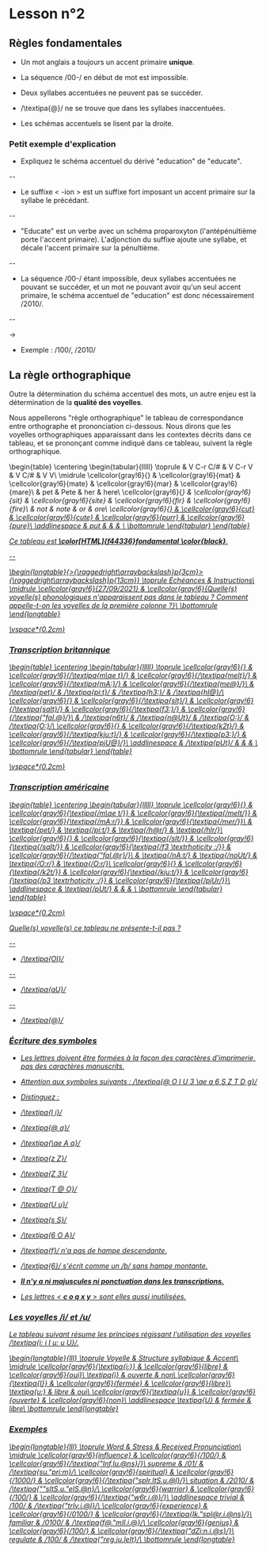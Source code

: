 # Lesson n°2



## Règles fondamentales

* Un mot anglais a toujours un accent primaire **unique**.

* La séquence /00-/ en début de mot est impossible.

* Deux syllabes accentuées ne peuvent pas se succéder.

* /\textipa{@}/ ne se trouve que dans les syllabes inaccentuées.

* Les schémas accentuels se lisent par la droite.



### Petit exemple d'explication

* Expliquez le schéma accentuel du dérivé "education" de "educate".

--

* Le suffixe < -ion > est un suffixe fort imposant un accent primaire sur la syllabe le précédant.

--

* "Educate" est un verbe avec un schéma proparoxyton (l'antépénultième porte l'accent primaire). L'adjonction du suffixe ajoute une syllabe, et décale l'accent primaire sur la pénultième. 

--

* La séquence /00-/ étant impossible, deux syllabes accentuées ne pouvant se succéder, et un mot ne pouvant avoir qu'un seul accent primaire, le schéma accentuel de "education" est donc nécessairement /2010/.

--

  $\rightarrow$
* Exemple : /100/, /2010/



## La règle orthographique

Outre la détermination du schéma accentuel des mots, un autre enjeu est la détermination de la **qualité des voyelles**.

Nous appellerons "règle orthographique" le tableau de correspondance entre orthographe et prononciation ci-dessous. Nous dirons que les voyelles orthographiques apparaissant dans les contextes décrits dans ce tableau, et se prononçant comme indiqué dans ce tableau, suivent la règle orthographique.
 


\begin{table}
\centering
\begin{tabular}{lllll}
\toprule
 & V C-r C/\# & V C-r V & V <r> C/\# & V <r> V\\
\midrule
\cellcolor{gray!6}{<a>} & \cellcolor{gray!6}{mat} & \cellcolor{gray!6}{mate} & \cellcolor{gray!6}{mar} & \cellcolor{gray!6}{mare}\\
<e> & pet & Pete & her & here\\
\cellcolor{gray!6}{<i>} & \cellcolor{gray!6}{sit} & \cellcolor{gray!6}{site} & \cellcolor{gray!6}{fir} & \cellcolor{gray!6}{fire}\\
<o> & not & note & or & ore\\
\cellcolor{gray!6}{<u>} & \cellcolor{gray!6}{cut} & \cellcolor{gray!6}{cute} & \cellcolor{gray!6}{purr} & \cellcolor{gray!6}{pure}\\
\addlinespace
<u2> & put &  &  & \\
\bottomrule
\end{tabular}
\end{table}

Ce tableau est **\color[HTML]{f44336}fondamental \color{black}**.

--


\begin{longtable}{>{\raggedright\arraybackslash}p{3cm}>{\raggedright\arraybackslash}p{13cm}}
\toprule
Échéances & Instructions\\
\midrule
\cellcolor{gray!6}{27/09/2021} & \cellcolor{gray!6}{Quelle(s) voyelle(s) phonologiques n'apparaissent pas dans le tableau ? Comment appelle-t-on les voyelles de la première colonne ?}\\
\bottomrule
\end{longtable}





\vspace*{0.2cm}

### Transcription britannique

\begin{table}
\centering
\begin{tabular}{lllll}
\toprule
\cellcolor{gray!6}{<a>} & \cellcolor{gray!6}{/\textipa{m\ae t}/} & \cellcolor{gray!6}{/\textipa{meIt}/} & \cellcolor{gray!6}{/\textipa{mA:}/} & \cellcolor{gray!6}{/\textipa{me@}/}\\
<e> & /\textipa{pet}/ & /\textipa{pi:t}/ & /\textipa{h3:}/ & /\textipa{hI@}/\\
\cellcolor{gray!6}{<i>} & \cellcolor{gray!6}{/\textipa{sIt}/} & \cellcolor{gray!6}{/\textipa{saIt}/} & \cellcolor{gray!6}{/\textipa{f3:}/} & \cellcolor{gray!6}{/\textipa{"faI.@}/}\\
<o> & /\textipa{n6t}/ & /\textipa{n@Ut}/ & /\textipa{O:}/ & /\textipa{O:}/\\
\cellcolor{gray!6}{<u>} & \cellcolor{gray!6}{/\textipa{k2t}/} & \cellcolor{gray!6}{/\textipa{kju:t}/} & \cellcolor{gray!6}{/\textipa{p3:}/} & \cellcolor{gray!6}{/\textipa{pjU@}/}\\
\addlinespace
<u2> & /\textipa{pUt}/ &  &  & \\
\bottomrule
\end{tabular}
\end{table}

\vspace*{0.2cm}

### Transcription américaine

\begin{table}
\centering
\begin{tabular}{lllll}
\toprule
\cellcolor{gray!6}{<a>} & \cellcolor{gray!6}{\textipa{/m\ae t/}} & \cellcolor{gray!6}{\textipa{/meIt/}} & \cellcolor{gray!6}{\textipa{/mA:r/}} & \cellcolor{gray!6}{\textipa{/mer/}}\\
<e> & \textipa{/pet/} & \textipa{/pi:t/} & \textipa{/h@r/} & \textipa{/hIr/}\\
\cellcolor{gray!6}{<i>} & \cellcolor{gray!6}{\textipa{/sIt/}} & \cellcolor{gray!6}{\textipa{/saIt/}} & \cellcolor{gray!6}{\textipa{/f3 \textrhoticity :/}} & \cellcolor{gray!6}{/\textipa{"faI.@r}/}\\
<o> & \textipa{/nA:t/} & \textipa{/noUt/} & \textipa{/O:r/} & \textipa{/O:r/}\\
\cellcolor{gray!6}{<u>} & \cellcolor{gray!6}{\textipa{/k2t/}} & \cellcolor{gray!6}{\textipa{/kju:t/}} & \cellcolor{gray!6}{\textipa{/p3 \textrhoticity :/}} & \cellcolor{gray!6}{\textipa{/pjUr/}}\\
\addlinespace
<u2> & \textipa{/pUt/} &  &  & \\
\bottomrule
\end{tabular}
\end{table}

\vspace*{0.2cm}

Quelle(s) voyelle(s) ce tableau ne présente-t-il pas ?

--

* /\textipa{OI}/

-- 

* /\textipa{aU}/

--

* /\textipa{@}/



### Écriture des symboles

* Les lettres doivent être formées à la façon des caractères d'imprimerie, pas des caractères manuscrits.

* Attention aux symboles suivants :
   /\textipa{@ O I U 3 \ae  a 6 S Z T D g}/

* Distinguez :



* /\textipa{I i}/

* /\textipa{@ a}/

* /\textipa{\ae  A a}/

* /\textipa{z Z}/





* /\textipa{Z 3}/

* /\textipa{T @ O}/

* /\textipa{U u}/

* /\textipa{s S}/

* /\textipa{6 O A}/





* /\textipa{f}/ n'a pas de hampe descendante.

* /\textipa{6}/ s'écrit comme un /b/ sans hampe montante.

* **Il n'y a ni majuscules ni ponctuation dans les transcriptions.**

* Les lettres < **c o q x y** > sont elles aussi inutilisées.



 
### Les voyelles /i/ et /u/

Le tableau suivant résume les principes régissant l'utilisation des voyelles /\textipa{i: i I u: u U}/.


\begin{longtable}{lll}
\toprule
Voyelle & Structure syllabique & Accent\\
\midrule
\cellcolor{gray!6}{\textipa{i:}} & \cellcolor{gray!6}{libre} & \cellcolor{gray!6}{oui}\\
\textipa{i} & ouverte & non\\
\cellcolor{gray!6}{\textipa{I}} & \cellcolor{gray!6}{fermée} & \cellcolor{gray!6}{libre}\\
\textipa{u:} & libre & oui\\
\cellcolor{gray!6}{\textipa{u}} & \cellcolor{gray!6}{ouverte} & \cellcolor{gray!6}{non}\\
\addlinespace
\textipa{U} & fermée & libre\\
\bottomrule
\end{longtable}

### Exemples


\begin{longtable}{lll}
\toprule
Word & Stress & Received Pronunciation\\
\midrule
\cellcolor{gray!6}{influence} & \cellcolor{gray!6}{/100/} & \cellcolor{gray!6}{/\textipa{"Inf.lu.@ns}/}\\
supreme & /01/ & /\textipa{su."pri:m}/\\
\cellcolor{gray!6}{spiritual} & \cellcolor{gray!6}{/1000/} & \cellcolor{gray!6}{/\textipa{"spIr.ItS.u.@l}/}\\
situation & /2010/ & /\textipa{""sItS.u."eIS.@n}/\\
\cellcolor{gray!6}{warrior} & \cellcolor{gray!6}{/100/} & \cellcolor{gray!6}{/\textipa{"w6r.i.@}/}\\
\addlinespace
trivial & /100/ & /\textipa{"trIv.i.@l}/\\
\cellcolor{gray!6}{experience} & \cellcolor{gray!6}{/0100/} & \cellcolor{gray!6}{/\textipa{Ik."spI@r.i.@ns}/}\\
familiar & /0100/ & /\textipa{f@."mIl.i.@}/\\
\cellcolor{gray!6}{genius} & \cellcolor{gray!6}{/100/} & \cellcolor{gray!6}{/\textipa{"dZi:n.i.@s}/}\\
regulate & /100/ & /\textipa{"reg.ju.leIt}/\\
\bottomrule
\end{longtable}
